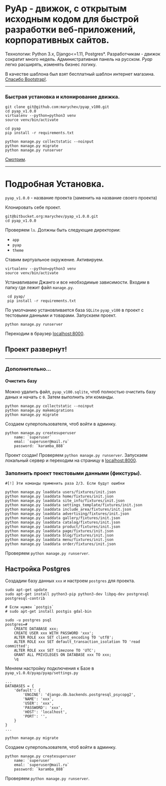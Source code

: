 # PyAp - движок, с открытым исходным кодом для быстрой разработки веб-приложений, корпоративных сайтов.

Технологии: Python 3.x, Django<=1.11, Postgres*. 
Разработчикам - движок сократит много недель. 
Административная панель на русском. 
*Pyap* легко расширять, изменять бизнес логику. 

В качестве шаблона был взят бесплатный шаблон интернет магазина.
[Спасибо Bootstrap!](https://bootstrapious.com/p/obaju-e-commerce-template). 
 
--------------------------------------------------
### Быстрая установка и клонирование движка.

    git clone git@github.com:marychev/pyap_v100.git
    cd pyap_v1.0.0
    virtualenv --python=python3 venv
    source venv/bin/activate
    
    cd pyap
    pip install -r requirements.txt
    
    python manage.py collectstatic --noinput
    python manage.py migrate
    python manage.py runserver 

[Смотрим](http://localhos:8000). 

-------------------------------------------------

# Подробная Установка.

`pyap_v1.0.0` - название проекта (заменить на название своего проекта)


Клонировать себе проект.
    
    git@bitbucket.org:marychev/pyap_v1.0.0.git
    cd pyap_v1.0.0
    
Проверяем `ls`. Должны быть следующие директории: 
- `app`
- `pyap` 
- `theme`



Ставим виртуальное окружение. Активируем.

	virtualenv --python=python3 venv
	source venv/bin/activate


Устанавливаем Джанго и все необходимые зависимости. Входим в папку где лежит файл `manage.py`.
	
	 cd pyap/
	 pip install -r requirements.txt


По умолчанию установливается база `SQLite` `pyap_v100` в проект с тестовыми данными и товарами.
Запускаем проект.
    
    python manage.py runserver
    
Переходим в браузер [localhost:8000](http://localhost:8000). 

## Проект развернут!
---------------------


### Дополнительно...
#### Очистить базу

Можно удалить файл, ``pyap_v100.sqlite``, чтоб полностью очистить базу даных и начать с `0`.
Затем выполнить эти команды.

	python manage.py collectstatic --noinput
	python manage.py makemigrations
	python manage.py migrate
	
Создаем суперпользователя, чтоб войти в админку.	
	
	python manage.py createsuperuser
 		name: `superuser`
 		emal: `superuser@mail.ru`
 		password: `karamba_888`


Проект создан! Проверяем `python manage.py runserver`. 
Запускаем локальный сервер и переходим на страницу в [localhost:8000](http://localhost:8000).  
	

### Заполнить проект текстовыми данными (фикстуры).

 	#[!] Эти команды применить раза 2/3. Если будут ошибки
 	
  	python manage.py loaddata users/fixtures/init.json
  	python manage.py loaddata home/fixtures/init.json
    python manage.py loaddata site_info/fixtures/init.json
    python manage.py loaddata settings_template/fixtures/init.json
    python manage.py loaddata include_area/fixtures/init.json
    python manage.py loaddata advertising/fixtures/init.json
    python manage.py loaddata gallery/fixtures/init.json
    python manage.py loaddata catalog/fixtures/init.json
    python manage.py loaddata product/fixtures/init.json
    python manage.py loaddata page/fixtures/init.json
    python manage.py loaddata blog/fixtures/init.json
    python manage.py loaddata menu/fixtures/init.json
    python manage.py loaddata order/fixtures/init.json
    


Проверяем `python manage.py runserver`.


## Настройка Postgres

Создадим базу данных `xxx` и настроем `postgres` для проекта.

	sudo apt-get update
	sudo apt-get install python3-pip python3-dev libpq-dev postgresql postgresql-contrib 
	
	# Если нужен `postgis`
	# sudo apt-get install postgis gdal-bin	

	sudo -u postgres psql
	postgres=# 
		CREATE DATABASE xxx;
		CREATE USER xxx WITH PASSWORD 'xxx';
		ALTER ROLE xxx SET client_encoding TO 'utf8';
		ALTER ROLE xxx SET default_transaction_isolation TO 'read committed';
		ALTER ROLE xxx SET timezone TO 'UTC';
		GRANT ALL PRIVILEGES ON DATABASE xxx TO xxx;
		\q


Меняем настройку подключения к Базе в `pyap_v1.0.0/pyap/pyap/settings.py`
```
...
DATABASES = {
    'default': {
        'ENGINE': 'django.db.backends.postgresql_psycopg2',
        'NAME': 'xxx',
        'USER': 'xxx',
        'PASSWORD': 'xxx',
        'HOST': 'localhost',
        'PORT': '',
    }
}
...
```
	
	python manage.py migrate


Создаем суперпользователя, чтоб войти в админку.	

	python manage.py createsuperuser
 		name: `superuser`
 		emal: `superuser@mail.ru`
 		password: `karamba_888`

Проверяем `python manage.py runserver`.




